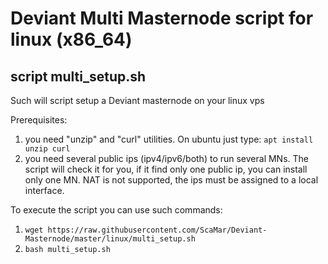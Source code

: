 # Deviant Multi Masternode script for linux (x86_64)<br />
## script multi_setup.sh<br />
Such will script setup a Deviant masternode on your linux vps

Prerequisites:
1. you need "unzip" and "curl" utilities.
On ubuntu just type:
```apt install unzip curl```
2. you need several public ips (ipv4/ipv6/both) to run several MNs. The script will check it for you, if it find only one public ip, you can install only one MN. NAT is not supported, the ips must be assigned to a local interface.

To execute the script you can use such commands:
1. ```wget https://raw.githubusercontent.com/ScaMar/Deviant-Masternode/master/linux/multi_setup.sh```
2. ```bash multi_setup.sh```
